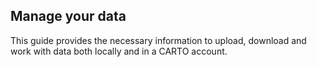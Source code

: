 ## Manage your data

This guide provides the necessary information to upload, download and work with data both locally and in a CARTO account.